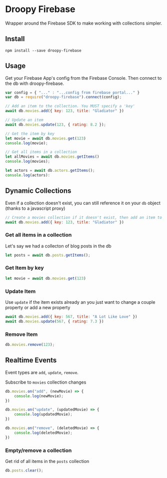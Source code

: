 # Droopy Firebase
Wrapper around the Firebase SDK to make working with collections simpler.  

## Install
```
npm install --save droopy-firebase
```

## Usage
Get your Firebase App's config from the Firebase Console.  Then connect to the db with droopy-firebase.
``` javascript
var config = { "..." : "...config from firebase portal..." }
var db = require("droopy-firebase").connect(config);

// Add an item to the collection. You MUST specify a 'key'
await db.movies.add({ key: 123, title: "Gladiator" })

// Update an item
await db.movies.update(123, { rating: 8.2 });

// Get the item by key 
let movie = await db.movies.get(123)
console.log(movie);

// Get all items in a collection
let allMovies = await db.movies.getItems()
console.log(movies);

let actors = await db.actors.getItems();
console.log(actors):
```

## Dynamic Collections
Even if a collection doesn't exist, you can still reference it on your `db` object (thanks to a javascript proxy)
``` javascript
// Create a movies collection if it doesn't exist, then add an item to it
await db.movies.add({ key: 123, title: "Gladiator" })
```
### Get all items in a collection
Let's say we had a collecton of blog posts in the db
``` javascript
let posts = await db.posts.getItems();
```

### Get Item by key
``` javascript
let movie = await db.movies.get(123)
```

### Update Item
Use `update` if the item exists already an you just want to change a couple property or add a new property
``` javascript
await db.movies.add({ key: 567, title: "A Lot Like Love" })
await db.movies.update(567, { rating: 7.3 })
```

### Remove Item
``` javascript
db.movies.remove(123);
```

## Realtime Events
Event types are `add`, `update`, `remove`.

Subscribe to `movies` collection changes
``` javascript
db.movies.on("add", (newMovie) => {
    console.log(newMovie);
})

db.movies.on("update", (updatedMovie) => {
    console.log(updatedMovie);
})

db.movies.on("remove", (deletedMovie) => {
    console.log(deletedMovie);
})
```

### Empty/remove a collection
Get rid of all items in the `posts` collection
``` javascript
db.posts.clear();
```